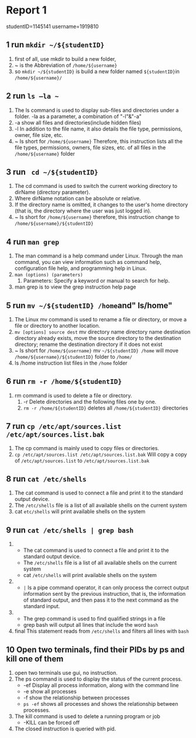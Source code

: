 <!--
 * @Github: https://github.com/Certseeds/CS302_OS
 * @Organization: SUSTech
 * @Author: nanoseeds
 * @Date: 2020-03-23 18:18:03
 * @LastEditors: nanoseeds
 * @LastEditTime: 2020-03-23 19:17:52
 -->
# Report 1
studentID=1145141
username=1919810
## 1 run `mkdir ~/${studentID}`
1. first of all, use mkdir to build a new folder,
2. ~ is the Abbreviation of `/home/${username}`
3. so `mkdir ~/${studentID}` is build a  new folder named `${studentID}`in `/home/${username}/`

## 2 run `ls –la ~ `
1. The ls command is used to display sub-files and directories under a folder.
-la as a parameter, a combination of "-l"&"-a"
2. -a show all files and directories(include hidden files)
3. -l In addition to the file name, it also details the file type, permissions, owner, file size, etc.
4. ~ Is short for `/home/${username}`
Therefore, this instruction lists all the file types, permissions, owners, file sizes, etc. of all files in the `/home/${username}` folder

## 3 run ` cd ~/${studentID}`
1. The cd command is used to switch the current working directory to dirName (directory parameter).
2. Where dirName notation can be absolute or relative. 
3. If the directory name is omitted, it changes to the user's home directory (that is, the directory where the user was just logged in).
4. ~ Is short for `/home/${username}`
therefore, this instruction change to `/home/${username}/${studentID}`

## 4 run `man grep`
1. The man command is a help command under Linux. Through the man command, you can view information such as command help, configuration file help, and programming help in Linux.
2. `man (options) (parameters)`
    1. Parameters: Specify a keyword or manual to search for help.
3. man grep is to view the grep instruction help page

## 5 run `mv ~/${studentID} /home`and" ls/home"
1. The Linux mv command is used to rename a file or directory, or move a file or directory to another location.
2. `mv [options] source dest`
mv directory name directory name destination directory already exists, move the source directory to the destination directory; rename the destination directory if it does not exist
3. ~ Is short for `/home/${username}`
mv `~/${studentID} /home` will move `/home/${username}/${studentID}` folder to `/home/`
3. ls /home  instruction list files in the `/home` folder

## 6 run `rm -r /home/${studentID}`
1. rm command is used to delete a file or directory.
    1. -r Delete directories and the following files one by one.
    2. `rm -r /home/${studentID}` deletes all `/home/${studentID}` directories

## 7 run `cp /etc/apt/sources.list /etc/apt/sources.list.bak`
1. The cp command is mainly used to copy files or directories.
2. `cp /etc/apt/sources.list /etc/apt/sources.list.bak`
Will copy a copy of `/etc/apt/sources.list` to `/etc/apt/sources.list.bak`

## 8 run `cat /etc/shells`
1. The cat command is used to connect a file and print it to the standard output device.
2. The `/etc/shells` file is a list of all available shells on the current system
3. cat `etc/shells` will print available shells on the system

## 9 run `cat /etc/shells | grep bash`
1. 
    + The cat command is used to connect a file and print it to the standard output device.
    + The `/etc/shells` file is a list of all available shells on the current system
    + cat `/etc/shells` will print available shells on the system 
2. 
    + `|` Is a pipe command operator, it can only process the correct output information sent by the previous instruction, that is, the information of standard output, and then pass it to the next command as the standard input.
3. 
    + The grep command is used to find qualified strings in a file
    + grep bash will output all lines that include the word `bash`
4. final
This statement reads from `/etc/shells` and filters all lines with `bash`

## 10 Open two terminals, find their PIDs by ps and kill one of them
1. open two terminals use gui, no instruction.
2. The ps command is used to display the status of the current process.
    + -ef Display all process information, along with the command line
    + -e show all processes
    + -f show the relationship between processes
    + `ps -ef` shows all processes and shows the relationship between processes.
3. The kill command is used to delete a running program or job
    + -KILL can be forced off
4. The closed instruction is queried with pid.

